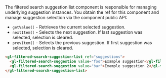 The filtered search suggestion list component is responsible for managing underlying suggestion instances.
You obtain the ref for this component and manage suggestion selection via the component public API:

- `getValue()` - Retrieves the current selected suggestion.
- `nextItem()` - Selects the next suggestion. If last suggestion was selected, selection is cleared.
- `prevItem()` - Selects the previous suggestion. If first suggestion was selected, selection is cleared.

```html
<gl-filtered-search-suggestion-list ref="suggestions">
  <gl-filtered-search-suggestion value="foo">Example suggestion</gl-filtered-search-suggestion>
  <gl-filtered-search-suggestion value="bar">Example suggestion 2</gl-filtered-search-suggestion>
</gl-filtered-search-suggestion-list>
```

